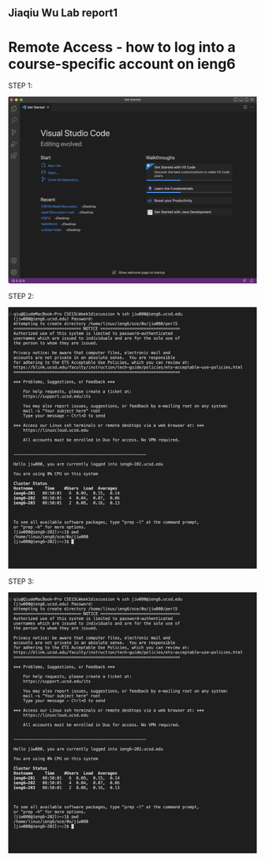 ## Jiaqiu Wu Lab report1
# Remote Access - how to log into a course-specific account on ieng6
STEP 1:

![image](Figure1.png)

STEP 2:

![image](Figure2.png)

STEP 3:

![image](Figure3.png)
